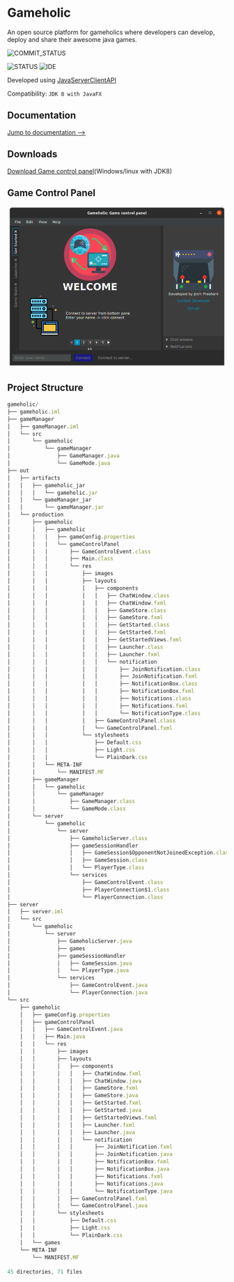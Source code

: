 # Gameholic
An open source platform for gameholics where developers can develop, deploy and share their awesome java games.

![COMMIT_STATUS](https://img.shields.io/github/last-commit/pj-25/Gameholic?style=for-the-badge)

![STATUS](https://img.shields.io/badge/status-under%20development-important)
![IDE](https://img.shields.io/badge/IDE-IntellijIDEA-blueviolet)

Developed using [JavaServerClientAPI](https://github.com/pj-25/JavaServerClientAPI)

Compatibility: ```JDK 8 with JavaFX```

## Documentation
[Jump to documentation -->](https://pj-25.github.io/Gameholic/docs)


## Downloads
[Download Game control panel](https://github.com/pj-25/Gameholic/raw/main/gameholic/out/artifacts/gameholic_jar/gameholic.jar)(Windows/linux with JDK8)

## Game Control Panel
![App preview](https://raw.githubusercontent.com/pj-25/Gameholic/main/res/images/appPreview.png)

## Project Structure

```javascript
gameholic/
├── gameholic.iml
├── gameManager
│   ├── gameManager.iml
│   └── src
│       └── gameholic
│           └── gameManager
│               ├── GameManager.java
│               └── GameMode.java
├── out
│   ├── artifacts
│   │   ├── gameholic_jar
│   │   │   └── gameholic.jar
│   │   └── gameManager_jar
│   │       └── gameManager.jar
│   └── production
│       ├── gameholic
│       │   ├── gameholic
│       │   │   ├── gameConfig.properties
│       │   │   └── gameControlPanel
│       │   │       ├── GameControlEvent.class
│       │   │       ├── Main.class
│       │   │       └── res
│       │   │           ├── images
│       │   │           ├── layouts
│       │   │           │   ├── components
│       │   │           │   │   ├── ChatWindow.class
│       │   │           │   │   ├── ChatWindow.fxml
│       │   │           │   │   ├── GameStore.class
│       │   │           │   │   ├── GameStore.fxml
│       │   │           │   │   ├── GetStarted.class
│       │   │           │   │   ├── GetStarted.fxml
│       │   │           │   │   ├── GetStartedViews.fxml
│       │   │           │   │   ├── Launcher.class
│       │   │           │   │   ├── Launcher.fxml
│       │   │           │   │   └── notification
│       │   │           │   │       ├── JoinNotification.class
│       │   │           │   │       ├── JoinNotification.fxml
│       │   │           │   │       ├── NotificationBox.class
│       │   │           │   │       ├── NotificationBox.fxml
│       │   │           │   │       ├── Notifications.class
│       │   │           │   │       ├── Notifications.fxml
│       │   │           │   │       └── NotificationType.class
│       │   │           │   ├── GameControlPanel.class
│       │   │           │   └── GameControlPanel.fxml
│       │   │           └── stylesheets
│       │   │               ├── Default.css
│       │   │               ├── Light.css
│       │   │               └── PlainDark.css
│       │   └── META-INF
│       │       └── MANIFEST.MF
│       ├── gameManager
│       │   └── gameholic
│       │       └── gameManager
│       │           ├── GameManager.class
│       │           └── GameMode.class
│       └── server
│           └── gameholic
│               └── server
│                   ├── GameholicServer.class
│                   ├── gameSessionHandler
│                   │   ├── GameSession$OpponentNotJoinedException.class
│                   │   ├── GameSession.class
│                   │   └── PlayerType.class
│                   └── services
│                       ├── GameControlEvent.class
│                       ├── PlayerConnection$1.class
│                       └── PlayerConnection.class
├── server
│   ├── server.iml
│   └── src
│       └── gameholic
│           └── server
│               ├── GameholicServer.java
│               ├── games
│               ├── gameSessionHandler
│               │   ├── GameSession.java
│               │   └── PlayerType.java
│               └── services
│                   ├── GameControlEvent.java
│                   └── PlayerConnection.java
└── src
    ├── gameholic
    │   ├── gameConfig.properties
    │   ├── gameControlPanel
    │   │   ├── GameControlEvent.java
    │   │   ├── Main.java
    │   │   └── res
    │   │       ├── images
    │   │       ├── layouts
    │   │       │   ├── components
    │   │       │   │   ├── ChatWindow.fxml
    │   │       │   │   ├── ChatWindow.java
    │   │       │   │   ├── GameStore.fxml
    │   │       │   │   ├── GameStore.java
    │   │       │   │   ├── GetStarted.fxml
    │   │       │   │   ├── GetStarted.java
    │   │       │   │   ├── GetStartedViews.fxml
    │   │       │   │   ├── Launcher.fxml
    │   │       │   │   ├── Launcher.java
    │   │       │   │   └── notification
    │   │       │   │       ├── JoinNotification.fxml
    │   │       │   │       ├── JoinNotification.java
    │   │       │   │       ├── NotificationBox.fxml
    │   │       │   │       ├── NotificationBox.java
    │   │       │   │       ├── Notifications.fxml
    │   │       │   │       ├── Notifications.java
    │   │       │   │       └── NotificationType.java
    │   │       │   ├── GameControlPanel.fxml
    │   │       │   └── GameControlPanel.java
    │   │       └── stylesheets
    │   │           ├── Default.css
    │   │           ├── Light.css
    │   │           └── PlainDark.css
    │   └── games
    └── META-INF
        └── MANIFEST.MF

45 directories, 71 files
```

